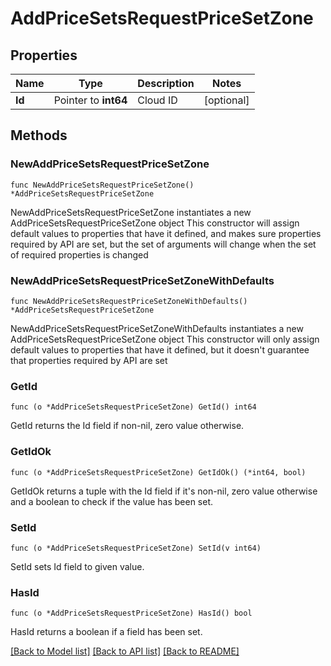 # AddPriceSetsRequestPriceSetZone

## Properties

Name | Type | Description | Notes
------------ | ------------- | ------------- | -------------
**Id** | Pointer to **int64** | Cloud ID | [optional] 

## Methods

### NewAddPriceSetsRequestPriceSetZone

`func NewAddPriceSetsRequestPriceSetZone() *AddPriceSetsRequestPriceSetZone`

NewAddPriceSetsRequestPriceSetZone instantiates a new AddPriceSetsRequestPriceSetZone object
This constructor will assign default values to properties that have it defined,
and makes sure properties required by API are set, but the set of arguments
will change when the set of required properties is changed

### NewAddPriceSetsRequestPriceSetZoneWithDefaults

`func NewAddPriceSetsRequestPriceSetZoneWithDefaults() *AddPriceSetsRequestPriceSetZone`

NewAddPriceSetsRequestPriceSetZoneWithDefaults instantiates a new AddPriceSetsRequestPriceSetZone object
This constructor will only assign default values to properties that have it defined,
but it doesn't guarantee that properties required by API are set

### GetId

`func (o *AddPriceSetsRequestPriceSetZone) GetId() int64`

GetId returns the Id field if non-nil, zero value otherwise.

### GetIdOk

`func (o *AddPriceSetsRequestPriceSetZone) GetIdOk() (*int64, bool)`

GetIdOk returns a tuple with the Id field if it's non-nil, zero value otherwise
and a boolean to check if the value has been set.

### SetId

`func (o *AddPriceSetsRequestPriceSetZone) SetId(v int64)`

SetId sets Id field to given value.

### HasId

`func (o *AddPriceSetsRequestPriceSetZone) HasId() bool`

HasId returns a boolean if a field has been set.


[[Back to Model list]](../README.md#documentation-for-models) [[Back to API list]](../README.md#documentation-for-api-endpoints) [[Back to README]](../README.md)



